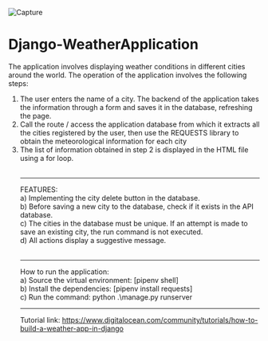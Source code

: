 ![Capture](https://user-images.githubusercontent.com/34681854/124608414-62809300-de77-11eb-88d9-99a500b71c7e.PNG)

# Django-WeatherApplication
The application involves displaying weather conditions in different cities around the world. The operation of the application involves the following steps: <br>
1. The user enters the name of a city. The backend of the application takes the information through a form and saves it in the database, refreshing the page. <br>
2. Call the route / access the application database from which it extracts all the cities registered by the user, then use the REQUESTS library to obtain the meteorological information for each city <br>
3. The list of information obtained in step 2 is displayed in the HTML file using a for loop. <br>
<br><hr>
FEATURES:<br>
a) Implementing the city delete button in the database.<br>
b) Before saving a new city to the database, check if it exists in the API database.<br>
c) The cities in the database must be unique. If an attempt is made to save an existing city, the run command is not executed.<br>
d) All actions display a suggestive message.<br>
<br><hr>
How to run the application:<br>
a) Source the virtual environment: [pipenv shell] <br>
b) Install the dependencies: [pipenv install requests] <br>
c) Run the command: python .\manage.py runserver
<br><hr>
Tutorial link: https://www.digitalocean.com/community/tutorials/how-to-build-a-weather-app-in-django
